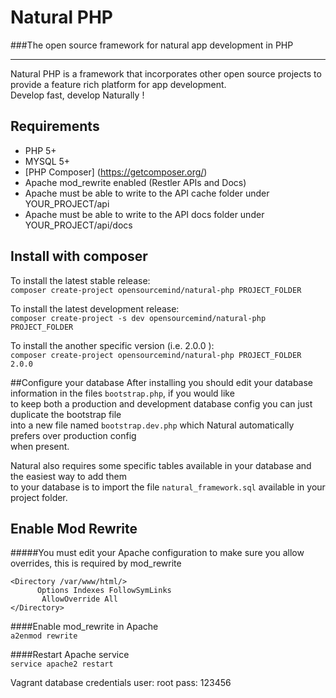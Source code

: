 # Natural PHP
###The open source framework for natural app development in PHP
***
Natural PHP is a framework that incorporates other open source projects
to provide a feature rich platform for app development.  
Develop fast, develop Naturally !

## Requirements
* PHP 5+
* MYSQL 5+
* [PHP Composer] (https://getcomposer.org/)
* Apache mod_rewrite enabled (Restler APIs and Docs)
* Apache must be able to write to the API cache folder under YOUR_PROJECT/api
* Apache must be able to write to the API docs folder under YOUR_PROJECT/api/docs

## Install with composer
To install the latest stable release:  
`composer create-project opensourcemind/natural-php PROJECT_FOLDER`

To install the latest development release:  
`composer create-project -s dev opensourcemind/natural-php PROJECT_FOLDER`

To install the another specific version (i.e. 2.0.0 ):  
`composer create-project opensourcemind/natural-php PROJECT_FOLDER 2.0.0`

##Configure your database
After installing you should edit your database information in the files `bootstrap.php`, if you would like  
to keep both a production and development database config you can just duplicate the bootstrap file  
into a new file named `bootstrap.dev.php` which Natural automatically prefers over production config  
when present.  

Natural also requires some specific tables available in your database and the easiest way to add them  
to your database is to import the file `natural_framework.sql` available in your project folder.

## Enable Mod Rewrite

#####You must edit your Apache configuration to make sure you allow overrides, this is required by mod_rewrite

``` 
<Directory /var/www/html/>
      Options Indexes FollowSymLinks
       AllowOverride All
</Directory>
```

####Enable mod_rewrite in Apache  
`a2enmod rewrite`  

####Restart Apache service  
`service apache2 restart`

Vagrant database credentials
user: root
pass: 123456
